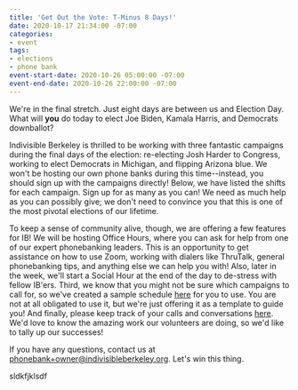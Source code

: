 ```yaml
---
title: 'Get Out the Vote: T-Minus 8 Days!'
date: 2020-10-17 21:34:00 -07:00
categories:
- event
tags:
- elections
- phone bank
event-start-date: 2020-10-26 05:00:00 -07:00
event-end-date: 2020-10-26 22:00:00 -07:00
---
```


We're in the final stretch. Just eight days are between us and Election Day. What will **you** do today to elect Joe Biden, Kamala Harris, and Democrats downballot?

Indivisible Berkeley is thrilled to be working with three fantastic campaigns during the final days of the election: re-electing Josh Harder to Congress, working to elect Democrats in Michigan, and flipping Arizona blue. We won't be hosting our own phone banks during this time--instead, you should sign up with the campaigns directly! Below, we have listed the shifts for each campaign. Sign up for as many as you can! We need as much help as you can possibly give; we don't need to convince you that this is one of the most pivotal elections of our lifetime.

To keep a sense of community alive, though, we are offering a few features for IB! We will be hosting Office Hours, where you can ask for help from one of our expert phonebanking leaders. This is an opportunity to get assistance on how to use Zoom, working with dialers like ThruTalk, general phonebanking tips, and anything else we can help you with! Also, later in the week, we'll start a Social Hour at the end of the day to de-stress with fellow IB'ers. Third, we know that you might not be sure which campaigns to call for, so we've created a sample schedule [here](www.indivisibleberkeley.org) for you to use. You are not at all obligated to use it, but we're just offering it as a template to guide you! And finally, please keep track of your calls and conversations [here](https://docs.google.com/forms/d/e/1FAIpQLSciXaJbyMpPyk1Vc50wSdJlR0YiCBxo8zmrSXgzPqPeI-DwoQ/viewform). We'd love to know the amazing work our volunteers are doing, so we'd like to tally up our successes!

If you have any questions, contact us at phonebank+owner@indivisibleberkeley.org. Let's win this thing.

sldkfjklsdf